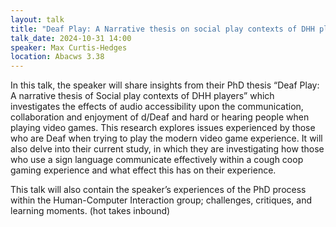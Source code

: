 ```yaml
---
layout: talk
title: "Deaf Play: A Narrative thesis on social play contexts of DHH players"
talk_date: 2024-10-31 14:00
speaker: Max Curtis-Hedges
location: Abacws 3.38
---
```


In this talk, the speaker will share insights from their PhD thesis “Deaf Play: A narrative thesis of Social play contexts of DHH players” which investigates the effects of audio accessibility upon the communication, collaboration and enjoyment of d/Deaf and hard or hearing people when playing video games. This research explores issues experienced by those who are Deaf when trying to play the modern video game experience. It will also delve into their current study, in which they are investigating how those who use a sign language communicate effectively within a cough coop gaming experience and what effect this has on their experience.

This talk will also contain the speaker’s experiences of the PhD process within the Human-Computer Interaction group; challenges, critiques, and learning moments. (hot takes inbound)